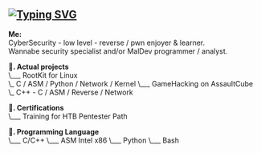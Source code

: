 ## [![Typing SVG](https://readme-typing-svg.demolab.com?font=Fira+Code&duration=4000&pause=1000&color=10F719&width=435&lines=hey%2C+c'est+4dorable+%3A3;losing+my+mind+%3A3)](https://git.io/typing-svg)

**Me:**  
CyberSecurity - low level - reverse / pwn enjoyer & learner.   
Wannabe security specialist and/or MalDev programmer / analyst.  



**🌱. Actual projects**  
\\___ RootKit for Linux  
                \\_ C / ASM / Python / Network / Kernel
\\___ GameHacking on AssaultCube  
                \\_ C++ - C / ASM / Reverse / Network  

  

**🌱. Certifications**   
\\___ Training for HTB Pentester Path  



**🌱. Programming Language**  
\\___ C/C++
\\___ ASM Intel x86
\\___ Python
\\___ Bash

<!--
**4dorable/4dorable** is a ✨ _special_ ✨ repository because its `README.md` (this file) appears on your GitHub profile.

Here are some ideas to get you started:

- 🔭 I’m currently working on ...
- 🌱 I’m currently learning ...
- 👯 I’m looking to collaborate on ...
- 🤔 I’m looking for help with ...
- 💬 Ask me about ...
- 📫 How to reach me: ...
- 😄 Pronouns: ...
- ⚡ Fun fact: ...
-->
